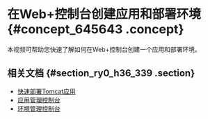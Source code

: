 # 在Web+控制台创建应用和部署环境 {#concept_645643 .concept}

本视频可帮助您快速了解如何在Web+控制台创建一个应用和部署环境。

  

## 相关文档 {#section_ry0_h36_339 .section}

-   [快速部署Tomcat应用](../DNWEBX19101699/ZH-CN_TP_217610_V2.dita)
-   [应用管理控制台](../DNICMS19100635/ZH-CN_TP_163214_V2.dita)
-   [环境管理控制台](../DNICMS19100636/ZH-CN_TP_163212_V2.dita)

